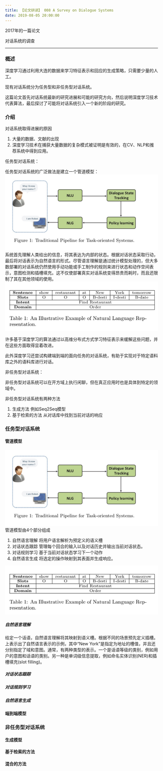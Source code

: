 ```yaml
---
title: 【论文研读】 008 A Survey on Dialogue Systems
date: 2019-08-05 20:00:00
---
```



2017年的一篇论文

对话系统的调查

---

### 概述

深度学习通过利用大连的数据来学习特征表示和回应的生成策略，只需要少量的人工。

现有对话系统分为任务型和非任务型对话系统。

这篇论文首先对话系统最新的研究进展和可能的研究方向，然后说明深度学习技术代表算法，最后探讨了可能将对话系统引入一个新的阶段的研究。


### 介绍

对话系统取得进展的原因
1. 大量的数据、文献的出现
2. 深度学习技术在捕获大量数据的复杂模式被证明是有效的，在CV、NLP和推荐系统中得到应用。

任务型对话系统：

任务型对话系统的广泛做法是建立一个管道模型：
![ml-08-01](/images/DL-images/paper-008-01.jpg)
系统首先理解人类给出的信息，将其表达为内部的状态。根据对话状态采取行动，最后将对话表示为自然语言的形式。尽管语言理解是通过统计模型处理的，但大多数部署的对话系统仍然使用手动功能或手工制作的规则来进行状态和动作空间表示，意图检测和插槽填充。这不仅使部署真实对话系统变得昂贵而耗时，而且还限制了其在其他领域的使用。
![ml-08-02](/images/DL-images/paper-008-02.jpg)


许多基于深度学习的算法通过以高维分布式方式学习特征表示来缓解这些问题，并在这些方面取得显着改进。

此外深度学习还尝试构建端到端的面向任务的对话系统，有助于实现对于特定语料库之外的语料库进行对话。


非任务型对话系统：

非任务型对话系统可以在开方域上执行闲聊，但在真正应用时也是具体到特定的领域中。

非任务型对话系统有两种方法
1. 生成方法 例如Seq2Seq模型
2. 基于检索的方法 从对话库中找到当前对话的响应


### 任务型对话系统

#### 管道模型

![ml-08-01](/images/DL-images/paper-008-01.jpg)
管道模型由4个部分组成
1. 自然语言理解 将用户语言解析为预定义的语义槽
2. 对话状态跟踪 管理每个回合的输入以及对话历史并输出当前对话状态。
3. 对话规则学习 基于当前对话状态学习下一个动作
4. 自然语言生成 将选定的操作映射到其表面并生成响应。

![ml-08-02](/images/DL-images/paper-008-02.jpg)


##### 自然语言理解

给定一个话语，自然语言理解将其映射到语义槽。根据不同的场景预先定义插槽。上表示出了自然语言表示的示例，其中“New York”是指定为地址的槽值，并且还分别指定了域和意图。通常，有两种类型的表示。一个是话语等级的类别，例如用户的意图和话语的类别。另一种是单词级信息提取，例如命名实体识别(NER)和插槽填充(slot filling)。



##### 对话状态跟踪

##### 对话规则学习

##### 自然语言生成

#### 端到端模型


### 非任务型对话系统

#### 生成模型

#### 基于检索的方法

#### 混合的方法
